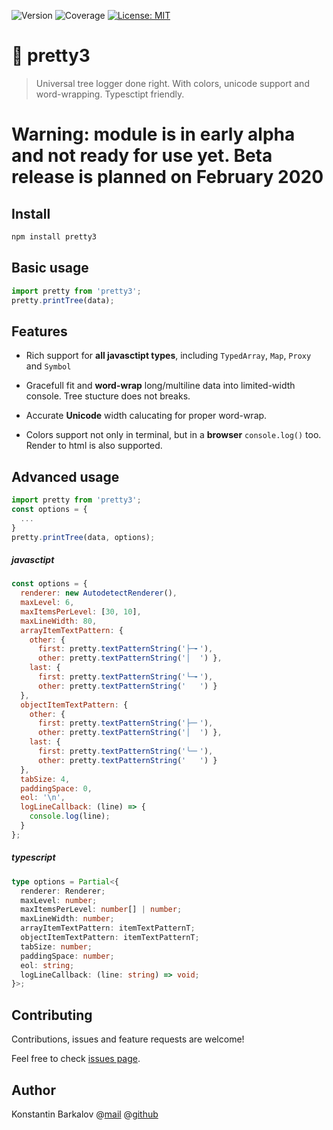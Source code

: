 ![Version](https://img.shields.io/npm/v/pretty3) ![Coverage](https://img.shields.io/codecov/c/github/konstantinbarkalov/pretty3) [![License: MIT](https://img.shields.io/badge/License-MIT-green.svg)](https://github.com/konstantinbarkalov/pretty3/blob/master/LICENSE)
# 🌳 pretty3


> Universal tree logger done right. With colors, unicode support and word-wrapping. Typesctipt friendly.

# Warning: module is in early alpha and not ready for use yet. Beta release is planned on February 2020

## Install

```sh
npm install pretty3
```

## Basic usage


```javascript
import pretty from 'pretty3';
pretty.printTree(data);
```
## Features

- Rich support for **all javasctipt types**, including `TypedArray`, `Map`, `Proxy` and `Symbol`

- Gracefull fit and **word-wrap** long/multiline data into limited-width console. Tree stucture does not breaks.

- Accurate **Unicode**  width calucating for proper word-wrap.

- Colors support not only in terminal, but in a **browser** `console.log()` too. Render to html is also supported.

## Advanced usage


```javascript
import pretty from 'pretty3';
const options = {
  ...
}
pretty.printTree(data, options);
```
##### javasctipt
```javascript
const options = {
  renderer: new AutodetectRenderer(),
  maxLevel: 6,
  maxItemsPerLevel: [30, 10],
  maxLineWidth: 80,
  arrayItemTextPattern: {
    other: {
      first: pretty.textPatternString('├─╸'),
      other: pretty.textPatternString('│  ') },
    last: {
      first: pretty.textPatternString('└─╸'),
      other: pretty.textPatternString('   ') }
  },
  objectItemTextPattern: {
    other: {
      first: pretty.textPatternString('├─╴'),
      other: pretty.textPatternString('│  ') },
    last: {
      first: pretty.textPatternString('╰─╴'),
      other: pretty.textPatternString('   ') }
  },
  tabSize: 4,
  paddingSpace: 0,
  eol: '\n',
  logLineCallback: (line) => {
    console.log(line);
  }
};
```
##### typescript
```typescript
type options = Partial<{
  renderer: Renderer;
  maxLevel: number;
  maxItemsPerLevel: number[] | number;
  maxLineWidth: number;
  arrayItemTextPattern: itemTextPatternT;
  objectItemTextPattern: itemTextPatternT;
  tabSize: number;
  paddingSpace: number;
  eol: string;
  logLineCallback: (line: string) => void;
}>;
```

## Contributing

Contributions, issues and feature requests are welcome!

Feel free to check [issues page](todo).

## Author

Konstantin Barkalov @[mail](mailto:mail@barkalov.ru) @[github](https://github.com/konstantinbarkalov)